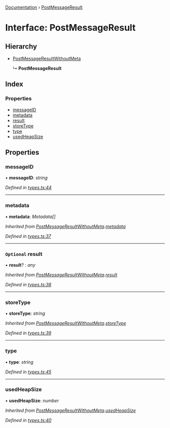[Documentation](../README.md) › [PostMessageResult](postmessageresult.md)

# Interface: PostMessageResult

## Hierarchy

* [PostMessageResultWithoutMeta](postmessageresultwithoutmeta.md)

  ↳ **PostMessageResult**

## Index

### Properties

* [messageID](postmessageresult.md#messageid)
* [metadata](postmessageresult.md#metadata)
* [result](postmessageresult.md#optional-result)
* [storeType](postmessageresult.md#storetype)
* [type](postmessageresult.md#type)
* [usedHeapSize](postmessageresult.md#usedheapsize)

## Properties

###  messageID

• **messageID**: *string*

*Defined in [types.ts:44](https://github.com/badbatch/cachemap/blob/6239088/packages/core-worker/src/types.ts#L44)*

___

###  metadata

• **metadata**: *Metadata[]*

*Inherited from [PostMessageResultWithoutMeta](postmessageresultwithoutmeta.md).[metadata](postmessageresultwithoutmeta.md#metadata)*

*Defined in [types.ts:37](https://github.com/badbatch/cachemap/blob/6239088/packages/core-worker/src/types.ts#L37)*

___

### `Optional` result

• **result**? : *any*

*Inherited from [PostMessageResultWithoutMeta](postmessageresultwithoutmeta.md).[result](postmessageresultwithoutmeta.md#optional-result)*

*Defined in [types.ts:38](https://github.com/badbatch/cachemap/blob/6239088/packages/core-worker/src/types.ts#L38)*

___

###  storeType

• **storeType**: *string*

*Inherited from [PostMessageResultWithoutMeta](postmessageresultwithoutmeta.md).[storeType](postmessageresultwithoutmeta.md#storetype)*

*Defined in [types.ts:39](https://github.com/badbatch/cachemap/blob/6239088/packages/core-worker/src/types.ts#L39)*

___

###  type

• **type**: *string*

*Defined in [types.ts:45](https://github.com/badbatch/cachemap/blob/6239088/packages/core-worker/src/types.ts#L45)*

___

###  usedHeapSize

• **usedHeapSize**: *number*

*Inherited from [PostMessageResultWithoutMeta](postmessageresultwithoutmeta.md).[usedHeapSize](postmessageresultwithoutmeta.md#usedheapsize)*

*Defined in [types.ts:40](https://github.com/badbatch/cachemap/blob/6239088/packages/core-worker/src/types.ts#L40)*
